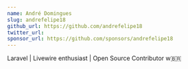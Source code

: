 ```yaml
---
name: André Domingues
slug: andrefelipe18
github_url: https://github.com/andrefelipe18
twitter_url: 
sponsor_url: https://github.com/sponsors/andrefelipe18
---
```

Laravel | Livewire enthusiast | Open Source Contributor w🇧🇷
